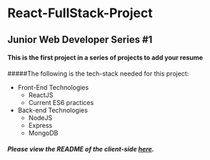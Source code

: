 # React-FullStack-Project

## Junior Web Developer Series #1

#### This is the first project in a series of projects to add your resume

#####The following is the tech-stack needed for this project:

*  Front-End Technologies
     *  ReactJS
     *  Current ES6 practices
*  Back-end Technologies
     *  NodeJS
     *  Express
     *  MongoDB

##### Please view the README of the client-side [here](https://github.com/k52wilso/React-FullStack-Project/tree/master/client).
